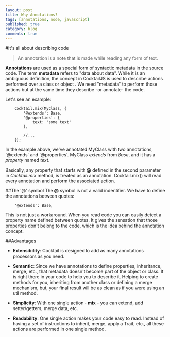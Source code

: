 ```yaml
---
layout: post
title: Why Annotations?
tags: [annotations, node, javascript]
published: true
category: blog
comments: true
---
```


#It's all about describing code

> An annotation is a note that is made while reading any form of text.

**Annotations** are used as a special form of syntactic metadata in the source code. 
The term **metadata** refers to "data about data". While it is an ambiguous definition, the concept in CocktailJS is 
used to describe actions performed over a class or object . We need "metadata" to perform those actions but at the same time they
describe -or annotate- the code. 

<!--break-->

Let's see an example:

        Cocktail.mix(MyClass, {
            '@extends': Base,
            '@properties': {
                text: 'some text'
            },

            //...
        });

In the example above, we've annotated MyClass with two annotations, '@extends' and '@properties'. MyClass _extends_ from _Base_,
and it has a _property_ named _text_.

Basically, any property that starts with **@** defined in the second parameter in _Cocktail.mix_ method, is treated as an annotation.
Cocktail.mix() will read every annotation and perform the associated action.

##The '@' symbol
The **@** symbol is not a valid indentifier. We have to define the annotations between quotes:

        '@extends': Base,

This is not just a workaround. When you read code you can easily detect a property name defined between quotes. It gives 
the sensation that those properties don't belong to the code, which is the idea behind the annotation concept.

##Advantages 

- **Extensibility**: Cocktail is designed to add as many annotations processors as you need.

- **Semantic**: Since we have annotations to define properties, inheritance, merge, etc., that metadata doesn't become part of the object or class. 
It is right there in your code to help you to describe it. Helping to create methods for you, inheriting from another class or defining a merge mechanism, but,
your final result will be as clean as if you were using an util method.

- **Simplicity**: With one single action - **mix** - you can extend, add setter/getters, merge data, etc.

- **Readability**: One single action makes your code easy to read. Instead of having a set of instructions to inherit, merge, apply a Trait, etc.,
all these actions are performed in one single method.
